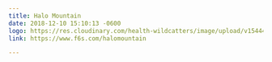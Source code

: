 ```yaml
---
title: Halo Mountain
date: 2018-12-10 15:10:13 -0600
logo: https://res.cloudinary.com/health-wildcatters/image/upload/v1544476239/Halo%20Mountain%20Logo%20%281%29.png
link: https://www.f6s.com/halomountain

---
```

